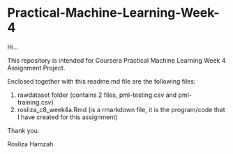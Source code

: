 # Practical-Machine-Learning-Week-4

Hi...

This repository is intended for Coursera Practical Machine Learning Week 4 Assignment Project.

Enclosed together with this readme.md file are the following files:

1. rawdataset folder (contains 2 files, pml-testing.csv and pml-training.csv)
2. rosliza_c8_week4a.Rmd (is a rmarkdown file, it is the program/code that I have created for this assignment)

Thank you.

Rosliza Hamzah
